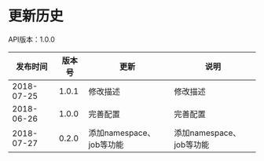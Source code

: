 # 更新历史 #
API版本：1.0.0

|发布时间|版本号|更新|说明|
|---|---|---|---|
|2018-07-25|1.0.1|修改描述|修改描述|
|2018-06-26|1.0.0|完善配置|完善配置|
|2018-07-27|0.2.0|添加namespace、job等功能|添加namespace、job等功能|
